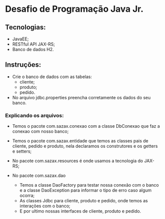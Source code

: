 # Desafio de Programação Java Jr.

## Tecnologias:
 * JavaEE;
 * RESTful API JAX-RS;
 * Banco de dados H2.
 
## Instruções:
* Crie o banco de dados com as tabelas:
   - cliente;
   - produto;
   - pedido.
* No arquivo jdbc.properties preencha corretamente os dados do seu banco.


### Explicando os arquivos:

* Temos o pacote com.sazax.conexao com a classe DbConexao que faz a conexao com nosso banco;

* Temos o pacote com.sazax.entidade que temos as classes pais de cliente, pedido e produto, nela declaramos os construtores e os getters e setters;

* No pacote com.sazax.resources é onde usamos a tecnologia do JAX-RS;

* No pacote com.sazax.dao 
   - Temos a classe DaoFactory para testar nossa conexão com o banco e a classe DaoException para informar o tipo de erro caso algum ocorra;
   - As classes Jdbc para cliente, produto e pedido, onde temos as interações com o banco;
   - E por ultimo nossas interfaces de cliente, produto e pedido.
   
   
